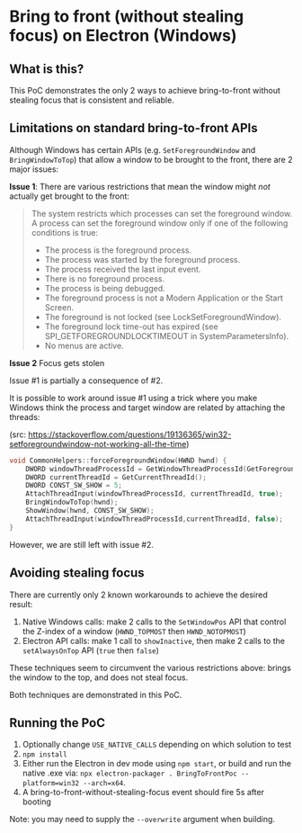 # Bring to front (without stealing focus) on Electron (Windows)

## What is this?

This PoC demonstrates the only 2 ways to achieve bring-to-front without stealing focus that is consistent and reliable.

## Limitations on standard bring-to-front APIs

Although Windows has certain APIs (e.g. `SetForegroundWindow` and `BringWindowToTop`) that allow a window to be brought to the front, there are 2 major issues:

**Issue 1**: There are various restrictions that mean the window might _not_ actually get brought to the front:

> The system restricts which processes can set the foreground window. A process can set the foreground window only if one of the following conditions is true:
>
> - The process is the foreground process.
> - The process was started by the foreground process.
> - The process received the last input event.
> - There is no foreground process.
> - The process is being debugged.
> - The foreground process is not a Modern Application or the Start Screen.
> - The foreground is not locked (see LockSetForegroundWindow).
> - The foreground lock time-out has expired (see SPI_GETFOREGROUNDLOCKTIMEOUT in SystemParametersInfo).
> - No menus are active.

**Issue 2** Focus gets stolen

Issue #1 is partially a consequence of #2.

It is possible to work around issue #1 using a trick where you make Windows think the process and target window are related by attaching the threads:

(src: https://stackoverflow.com/questions/19136365/win32-setforegroundwindow-not-working-all-the-time)

```C
void CommonHelpers::forceForegroundWindow(HWND hwnd) {
    DWORD windowThreadProcessId = GetWindowThreadProcessId(GetForegroundWindow(),LPDWORD(0));
    DWORD currentThreadId = GetCurrentThreadId();
    DWORD CONST_SW_SHOW = 5;
    AttachThreadInput(windowThreadProcessId, currentThreadId, true);
    BringWindowToTop(hwnd);
    ShowWindow(hwnd, CONST_SW_SHOW);
    AttachThreadInput(windowThreadProcessId,currentThreadId, false);
}
```

However, we are still left with issue #2.

## Avoiding stealing focus

There are currently only 2 known workarounds to achieve the desired result:

1. Native Windows calls: make 2 calls to the `SetWindowPos` API that control the Z-index of a window (`HWND_TOPMOST` then `HWND_NOTOPMOST`)
2. Electron API calls: make 1 call to `showInactive`, then make 2 calls to the `setAlwaysOnTop` API (`true` then `false`)

These techniques seem to circumvent the various restrictions above: brings the window to the top, and does not steal focus.

Both techniques are demonstrated in this PoC.

## Running the PoC

1. Optionally change `USE_NATIVE_CALLS` depending on which solution to test
2. `npm install`
3. Either run the Electron in dev mode using `npm start`, or build and run the native .exe via: `npx electron-packager . BringToFrontPoc --platform=win32 --arch=x64`.
4. A bring-to-front-without-stealing-focus event should fire 5s after booting

Note: you may need to supply the `--overwrite` argument when building.
